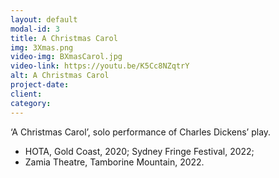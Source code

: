 ```yaml
---
layout: default
modal-id: 3
title: A Christmas Carol
img: 3Xmas.png
video-img: BXmasCarol.jpg
video-link: https://youtu.be/K5Cc8NZqtrY
alt: A Christmas Carol
project-date: 
client: 
category:
---
```


‘A Christmas Carol’, solo performance of Charles Dickens’ play. 

- HOTA, Gold Coast, 2020; Sydney Fringe Festival, 2022;
- Zamia Theatre, Tamborine Mountain, 2022.
